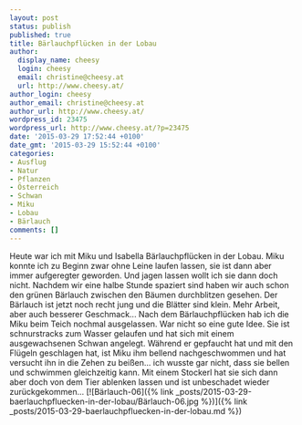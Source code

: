 ```yaml
---
layout: post
status: publish
published: true
title: Bärlauchpflücken in der Lobau
author:
  display_name: cheesy
  login: cheesy
  email: christine@cheesy.at
  url: http://www.cheesy.at/
author_login: cheesy
author_email: christine@cheesy.at
author_url: http://www.cheesy.at/
wordpress_id: 23475
wordpress_url: http://www.cheesy.at/?p=23475
date: '2015-03-29 17:52:44 +0100'
date_gmt: '2015-03-29 15:52:44 +0100'
categories:
- Ausflug
- Natur
- Pflanzen
- Österreich
- Schwan
- Miku
- Lobau
- Bärlauch
comments: []
---
```

Heute war ich mit Miku und Isabella Bärlauchpflücken in der Lobau. Miku konnte ich zu Beginn zwar ohne Leine laufen lassen, sie ist dann aber immer aufgeregter geworden. Und jagen lassen wollt ich sie dann doch nicht. Nachdem wir eine halbe Stunde spaziert sind haben wir auch schon den grünen Bärlauch zwischen den Bäumen durchblitzen gesehen. Der Bärlauch ist jetzt noch recht jung und die Blätter sind klein. Mehr Arbeit, aber auch besserer Geschmack...
Nach dem Bärlauchpflücken hab ich die Miku beim Teich nochmal ausgelassen. War nicht so eine gute Idee. Sie ist schnurstracks zum Wasser gelaufen und hat sich mit einem ausgewachsenen Schwan angelegt. Während er gepfaucht hat und mit den Flügeln geschlagen hat, ist Miku ihm bellend nachgeschwommen und hat versucht ihn in die Zehen zu beißen... ich wusste gar nicht, dass sie bellen und schwimmen gleichzeitig kann. Mit einem Stockerl hat sie sich dann aber doch von dem Tier ablenken lassen und ist unbeschadet wieder zurückgekommen...
[![Bärlauch-06]({% link _posts/2015-03-29-baerlauchpfluecken-in-der-lobau/Bärlauch-06.jpg %})]({% link _posts/2015-03-29-baerlauchpfluecken-in-der-lobau.md %})
